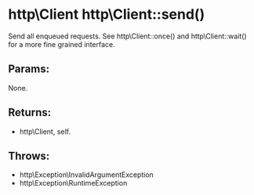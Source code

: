 # http\Client http\Client::send()

Send all enqueued requests.
See http\Client::once() and http\Client::wait() for a more fine grained interface.

## Params:

None.

## Returns:

* http\Client, self.

## Throws:

* http\Exception\InvalidArgumentException
* http\Exception\RuntimeException
